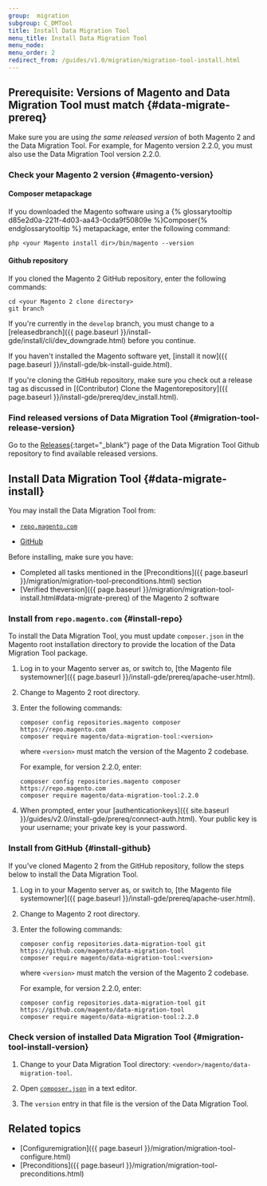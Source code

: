 ```yaml
---
group:  migration
subgroup: C_DMTool
title: Install Data Migration Tool
menu_title: Install Data Migration Tool
menu_node:
menu_order: 2
redirect_from: /guides/v1.0/migration/migration-tool-install.html
---
```


## Prerequisite: Versions of Magento and Data Migration Tool must match {#data-migrate-prereq}

Make sure you are using *the same released version* of both Magento 2 and the Data Migration Tool. For example, for Magento version 2.2.0, you must also use the Data Migration Tool version 2.2.0.

### Check your Magento 2 version {#magento-version}

#### Composer metapackage

If you downloaded the Magento software using a {% glossarytooltip d85e2d0a-221f-4d03-aa43-0cda9f50809e %}Composer{% endglossarytooltip %} metapackage, enter the following command:

	php <your Magento install dir>/bin/magento --version

#### Github repository

If you cloned the Magento 2 GitHub repository, enter the following commands:

	cd <your Magento 2 clone directory>
	git branch

If you're currently in the `develop` branch, you must change to a [releasedbranch]({{ page.baseurl }}/install-gde/install/cli/dev_downgrade.html) before you continue.

<div class="bs-callout bs-callout-tip" markdown="1">
If you haven't installed the Magento software yet, [install it now]({{ page.baseurl }}/install-gde/bk-install-guide.html).

If you're cloning the GitHub repository, make sure you check out a release tag as discussed in [(Contributor) Clone the Magentorepository]({{ page.baseurl }}/install-gde/prereq/dev_install.html).
</div>

### Find released versions of Data Migration Tool {#migration-tool-release-version}

Go to the [Releases](https://github.com/magento/data-migration-tool/releases){:target="_blank"} page of the Data Migration Tool Github repository to find available released versions.

## Install Data Migration Tool {#data-migrate-install}

You may install the Data Migration Tool from:

* [`repo.magento.com`](#install-repo)

* [GitHub](#install-github)

<div class="bs-callout bs-callout-info" id="info" markdown="1">
Before installing, make sure you have:

-   Completed all tasks mentioned in the [Preconditions]({{ page.baseurl }}/migration/migration-tool-preconditions.html) section
-   [Verified theversion]({{ page.baseurl }}/migration/migration-tool-install.html#data-migrate-prereq) of the Magento 2 software
</div>

### Install from `repo.magento.com` {#install-repo}

To install the Data Migration Tool, you must update `composer.json` in the Magento root installation directory to provide the location of the Data Migration Tool package.

1.	Log in to your Magento server as, or switch to, [the Magento file systemowner]({{ page.baseurl }}/install-gde/prereq/apache-user.html).
2.	Change to Magento 2 root directory.
3.	Enter the following commands:

		composer config repositories.magento composer https://repo.magento.com
		composer require magento/data-migration-tool:<version>

	where `<version>` must match the version of the Magento 2 codebase.

	For example, for version 2.2.0, enter:

		composer config repositories.magento composer https://repo.magento.com
		composer require magento/data-migration-tool:2.2.0

4.  When prompted, enter your [authenticationkeys]({{ site.baseurl }}/guides/v2.0/install-gde/prereq/connect-auth.html). Your public key is your username; your private key is your password.

### Install from GitHub {#install-github}

If you've cloned Magento 2 from the GitHub repository, follow the steps below to install the Data Migration Tool.

1.	Log in to your Magento server as, or switch to, [the Magento file systemowner]({{ page.baseurl }}/install-gde/prereq/apache-user.html).
2.	Change to Magento 2 root directory.
3.	Enter the following commands:

		composer config repositories.data-migration-tool git https://github.com/magento/data-migration-tool
		composer require magento/data-migration-tool:<version>

	where `<version>` must match the version of the Magento 2 codebase.

	For example, for version 2.2.0, enter:

		composer config repositories.data-migration-tool git https://github.com/magento/data-migration-tool
		composer require magento/data-migration-tool:2.2.0

### Check version of installed Data Migration Tool {#migration-tool-install-version}

1. Change to your Data Migration Tool directory: `<vendor>/magento/data-migration-tool`.

2. Open [`composer.json`][composer-json] in a text editor.

3. The `version` entry in that file is the version of the Data Migration Tool.

## Related topics

* [Configuremigration]({{ page.baseurl }}/migration/migration-tool-configure.html)
* [Preconditions]({{ page.baseurl }}/migration/migration-tool-preconditions.html)

[composer-json]: https://github.com/magento/data-migration-tool/blob/master/composer.json
